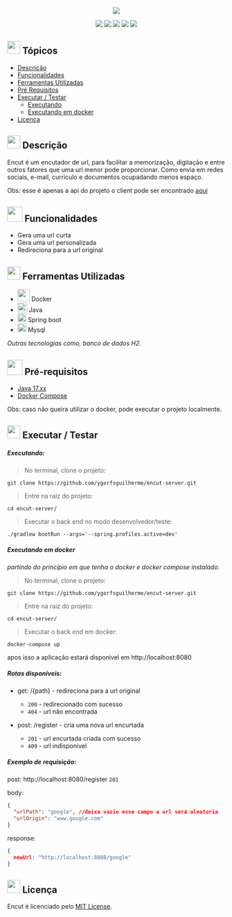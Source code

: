 
<div align="center">
   <img src="https://user-images.githubusercontent.com/100237670/210073579-42b5a77e-8129-4396-b380-4203c0517dba.png" />
</div>

<p align="center">
   <img src="http://img.shields.io/static/v1?label=Java&message=17.X.X&color=red&style=for-the-badge" #vitrinedev/>
   <img src="http://img.shields.io/static/v1?label=Srping%20Boot&message=FRAMEWORK&color=green&style=for-the-badge" #vitrinedev/>
      <img src="http://img.shields.io/static/v1?label=Docker&message=23.X.X&color=blue&style=for-the-badge" #vitrinedev/>
   <img src="http://img.shields.io/static/v1?label=license&message=MIT&color=yellow&style=for-the-badge" #vitrinedev/>
   <img src="http://img.shields.io/static/v1?label=STATUS&message=EM%20DESENVOLVIMENTO&color=greeb&style=for-the-badge" #vitrinedev/>
</p>

## <img height="30px" src="https://img.icons8.com/plasticine/100/null/todo-list.png"/> Tópicos
- [Descrição](#-descrição)
- [Funcionalidades](#-funcionalidades)
- [Ferramentas Utilizadas](#-ferramentas-utilizadas)
- [Pré Requisitos](#-pré-requisitos)
- [Executar / Testar](#-executar--testar)
  - [Executando](#executando)
  - [Executando em docker](#executando-em-docker)
- [Licença](#-licença)

## <img src="https://cdn-icons-png.flaticon.com/512/3534/3534033.png" style="widht:30px; height:30px;" /> Descrição

Encut é um encutador de url, para facilitar a memorização, digitação e entre outros fatores que uma url menor pode proporcionar. Como envia em redes sociais, e-mail, curriculo e documentos ocupadando menos espaço.

Obs: esse é apenas a api do projeto o client pode ser encontrado [aqui](https://github.com/ygorfsguilherme/encut-client)

## <img height="35px" src="https://img.icons8.com/color/96/null/puzzle-matching.png"/> Funcionalidades
- Gera uma url curta
- Gera uma url personalizada
- Redireciona para a url original

## <img src="https://cdn-icons-png.flaticon.com/512/1835/1835211.png" style="widht:30px; height:30px;" /> Ferramentas Utilizadas

- <img height="28px" src="https://cdn.jsdelivr.net/gh/devicons/devicon/icons/docker/docker-original.svg" /> Docker
- <img height="22px" src="https://cdn.jsdelivr.net/gh/devicons/devicon/icons/java/java-original.svg" /> Java
- <img height="20px" src="https://cdn.jsdelivr.net/gh/devicons/devicon/icons/spring/spring-original.svg" /> Spring boot
- <img height="20px" src="https://cdn.jsdelivr.net/gh/devicons/devicon/icons/mysql/mysql-original.svg" /> Mysql


*Outras tecnologias como, banco de dados H2.*

## <img height="35px" src="https://img.icons8.com/fluency/96/null/requirement.png"/> Pré-requisitos
- [Java 17.xx](https://www.oracle.com/java/technologies/javase/jdk17-archive-downloads.htmlnode)
- [Docker Compose](https://docs.docker.com/compose/)

Obs: caso não queira utilizar o docker, pode executar o projeto localmente.

## <img src="https://cdn-icons-png.flaticon.com/512/3068/3068553.png" style="widht:30px; height:30px;" /> Executar / Testar

##### Executando:

> No terminal, clone o projeto:
```
git clone https://github.com/ygorfsguilherme/encut-server.git
```
> Entre na raiz do projeto:
```
cd encut-server/
```

> Executar o back end no modo desenvolvedor/teste:

```
./gradlew bootRun --args='--spring.profiles.active=dev'
```

##### Executando em docker

*partindo do principio em que tenha o docker e docker compose instalado.*

> No terminal, clone o projeto:
```
git clone https://github.com/ygorfsguilherme/encut-server.git
```
> Entre na raiz do projeto:
```
cd encut-server/
```

> Executar o back end em docker:

```
docker-compose up
```

apos isso a aplicação estará disponivel em http://localhost:8080

##### Rotas disponiveis:
- get: /{path} - redireciona para a url original
  - `200` - redirecionado com sucesso
  - `404` - url não encontrada

- post: /register - cria uma nova url encurtada
  - `201` - url encurtada criada com sucesso
  - `409` - url indisponivel


##### Exemplo de requisição:
post: http://localhost:8080/register `201`


body:
```json
{
  "urlPath": "google", //deixa vazio esse campo a url será aleatoria
  "urlOrigin": "www.google.com"
}
```

response:
```json
{
  newUrl: "http://localhost:8080/google"
}
```

## <img height="30px" src="https://img.icons8.com/external-filled-outline-icons-maxicons/85/null/external-balance-law-and-justice-filled-outline-filled-outline-icons-maxicons.png"/> Licença
Encut é licenciado pelo [MIT License](https://github.com/ygorfsguilherme/encut-server/blob/main/LICENSE).
